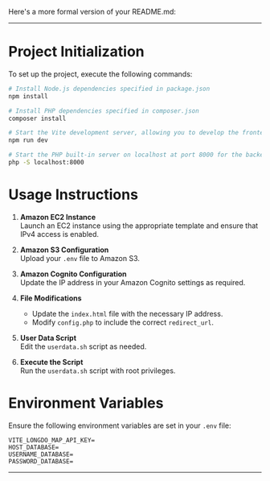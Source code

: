 Here's a more formal version of your README.md:

---

# Project Initialization

To set up the project, execute the following commands:

```bash
# Install Node.js dependencies specified in package.json
npm install

# Install PHP dependencies specified in composer.json
composer install

# Start the Vite development server, allowing you to develop the frontend with live reloading
npm run dev 

# Start the PHP built-in server on localhost at port 8000 for the backend
php -S localhost:8000

```

# Usage Instructions

1. **Amazon EC2 Instance**  
   Launch an EC2 instance using the appropriate template and ensure that IPv4 access is enabled.

2. **Amazon S3 Configuration**  
   Upload your `.env` file to Amazon S3.

3. **Amazon Cognito Configuration**  
   Update the IP address in your Amazon Cognito settings as required.

4. **File Modifications**
    - Update the `index.html` file with the necessary IP address.
    - Modify `config.php` to include the correct `redirect_url`.

5. **User Data Script**  
   Edit the `userdata.sh` script as needed.

6. **Execute the Script**  
   Run the `userdata.sh` script with root privileges.

# Environment Variables

Ensure the following environment variables are set in your `.env` file:

```
VITE_LONGDO_MAP_API_KEY=
HOST_DATABASE=
USERNAME_DATABASE=
PASSWORD_DATABASE=
```

---